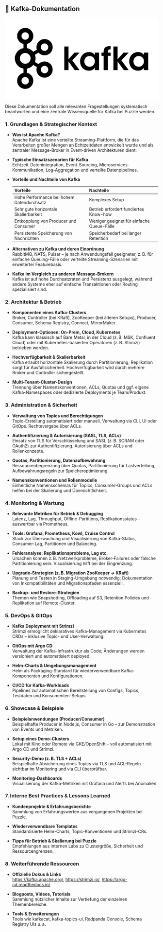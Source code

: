 ## 📖 Kafka-Dokumentation

![Beschreibung](img/kafka.png)

Diese Dokumentation soll alle relevanten Fragestellungen systematisch beantworten und eine zentrale Wissensquelle für Kafka bei Puzzle werden.

### 1. Grundlagen & Strategischer Kontext
- **Was ist Apache Kafka?**  
  Apache Kafka ist eine verteilte Streaming-Plattform, die für das Verarbeiten großer Mengen an Echtzeitdaten entwickelt wurde und als zentraler Message-Broker in Event-driven Architekturen dient.

- **Typische Einsatzszenarien für Kafka**  
  Echtzeit-Datenintegration, Event-Sourcing, Microservices-Kommunikation, Log-Aggregation und verteilte Datenpipelines.

- **Vorteile und Nachteile von Kafka**

  | Vorteile                                       | Nachteile                                    |
  |-----------------------------------------------|----------------------------------------------|
  | Hohe Performance bei hohem Datendurchsatz     | Komplexes Setup                              |
  | Sehr gute horizontale Skalierbarkeit          | Betrieb erfordert fundiertes Know-how        |
  | Entkopplung von Producer und Consumer         | Weniger geeignet für einfache Queue-Fälle    |
  | Persistente Speicherung von Nachrichten       | Speicherbedarf bei langer Retention          |




- **Alternativen zu Kafka und deren Einordnung**  
  RabbitMQ, NATS, Pulsar – je nach Anwendungsfall geeigneter, z. B. für einfache Queuing-Fälle oder verteilte Streaming-Szenarien mit erweiterter Featurebasis.

- **Kafka im Vergleich zu anderen Message-Brokern**  
  Kafka ist auf hohe Durchsatzraten und Persistenz ausgelegt, während andere Systeme eher auf einfache Transaktionen oder Routing spezialisiert sind.








### 2. Architektur & Betrieb
- **Komponenten eines Kafka-Clusters**  
  Broker, Controller (bei KRaft), ZooKeeper (bei älteren Setups), Producer, Consumer, Schema Registry, Connect, MirrorMaker.

- **Deployment-Optionen: On-Prem, Cloud, Kubernetes**  
  Kafka kann klassisch auf Bare Metal, in der Cloud (z. B. MSK, Confluent Cloud) oder mit Kubernetes-basierten Operatoren (z. B. Strimzi) betrieben werden.

- **Hochverfügbarkeit & Skalierbarkeit**  
  Kafka erlaubt horizontale Skalierung durch Partitionierung; Replikation sorgt für Ausfallsicherheit. Hochverfügbarkeit wird durch mehrere Broker und Controller sichergestellt.

- **Multi-Tenant-Cluster-Design**  
  Trennung über Namenskonventionen, ACLs, Quotas und ggf. eigene Kafka-Namespaces oder dedizierte Deployments je Team/Produkt.

### 3. Administration & Sicherheit
- **Verwaltung von Topics und Berechtigungen**  
  Topic-Erstellung automatisiert oder manuell, Verwaltung via CLI, UI oder GitOps. Rechtevergabe über ACLs.

- **Authentifizierung & Autorisierung (SASL, TLS, ACLs)**  
  Einsatz von TLS für Verschlüsselung und SASL (z. B. SCRAM oder OAuth2) zur Authentifizierung. Autorisierung über ACLs und Rollenkonzepte.

- **Quotas, Partitionierung, Datenaufbewahrung**  
  Ressourcenbegrenzung über Quotas, Partitionierung für Lastverteilung, Aufbewahrungsregeln zur Speicheroptimierung.

- **Namenskonventionen und Rollenmodelle**  
  Einheitliche Namensschemas für Topics, Consumer-Groups und ACLs helfen bei der Skalierung und Übersichtlichkeit.

### 4. Monitoring & Wartung
- **Relevante Metriken für Betrieb & Debugging**  
  Latenz, Lag, Throughput, Offline-Partitions, Replikationsstatus – auswertbar via Prometheus.

- **Tools: Grafana, Prometheus, Kowl, Cruise Control**  
  Stack zur Überwachung und Visualisierung von Kafka-Status, Consumer-Lag, Partitionen und Balancing.

- **Fehleranalyse: Replikationsprobleme, Lag etc.**  
  Ursachen können z. B. Netzwerkprobleme, Broker-Failures oder falsche Partitionierung sein. Visualisierung hilft bei der Eingrenzung.

- **Upgrade-Strategien (z. B. Migration ZooKeeper → KRaft)**  
  Planung und Testen in Staging-Umgebung notwendig; Dokumentation von Inkompatibilitäten und Migrationspfaden essenziell.

- **Backup- und Restore-Strategien**  
  Themen wie Snapshotting, Offloading auf S3, Retention Policies und Replikation auf Remote-Cluster.

### 5. DevOps & GitOps
- **Kafka Deployment mit Strimzi**  
  Strimzi ermöglicht deklaratives Kafka-Management via Kubernetes CRDs – inklusive Topic- und User-Verwaltung.

- **GitOps mit Argo CD**  
  Verwaltung der Kafka-Infrastruktur als Code; Änderungen werden versioniert und automatisiert deployed.

- **Helm-Charts & Umgebungsmanagement**  
  Helm als Packaging-Standard für wiederverwendbare Kafka-Komponenten und Konfigurationen.

- **CI/CD für Kafka-Workloads**  
  Pipelines zur automatischen Bereitstellung von Configs, Topics, Testdaten und Konsumenten-Setups.

### 6. Showcase & Beispiele
- **Beispielanwendungen (Producer/Consumer)**  
  Beispielhafte Producer in Node.js, Consumer in Go – zur Demonstration von Events und Metriken.

- **Setup eines Demo-Clusters**  
  Lokal mit Kind oder Remote via GKE/OpenShift – voll automatisiert mit Argo CD und Strimzi.

- **Security-Demo (z. B. TLS + ACLs)**  
  Beispielhafte Absicherung eines Topics via TLS und ACL-Regeln – sichtbar im Monitoring und via CLI überprüfbar.

- **Monitoring-Dashboards**  
  Visualisierung der Kafka-Metriken mit Grafana und Alerts bei Anomalien.

### 7. Interne Best Practices & Lessons Learned
- **Kundenprojekte & Erfahrungsberichte**  
  Sammlung von Erfahrungswerten aus vergangenen Projekten bei Puzzle.

- **Wiederverwendbare Templates**  
  Standardisierte Helm-Charts, Topic-Konventionen und Strimzi-CRs.

- **Tipps für Betrieb & Skalierung bei Puzzle**  
  Empfehlungen aus internen Labs zu Clustergröße, Sicherheit und Ressourcengrenzen.

### 8. Weiterführende Ressourcen
- **Offizielle Dokus & Links**  
  https://kafka.apache.org/, https://strimzi.io/, https://argo-cd.readthedocs.io/

- **Blogposts, Videos, Tutorials**  
  Sammlung nützlicher Inhalte zur Vertiefung der einzelnen Themenbereiche.

- **Tools & Erweiterungen**  
  Tools wie kafkacat, kafka-topics-ui, Redpanda Console, Schema Registry UIs u. a.